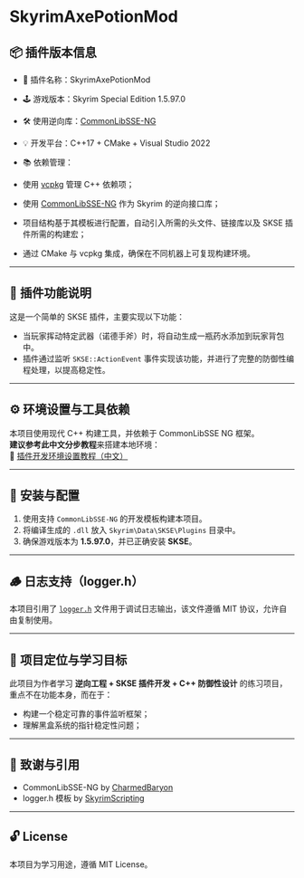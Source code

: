 # SkyrimAxePotionMod

## 📦 插件版本信息

- 🔧 插件名称：SkyrimAxePotionMod
- 🕹️ 游戏版本：Skyrim Special Edition 1.5.97.0
- 🛠️ 使用逆向库：[CommonLibSSE-NG](https://github.com/CharmedBaryon/CommonLibSSE-NG)
- 💡 开发平台：C++17 + CMake + Visual Studio 2022
- 📚 依赖管理：

- 使用 [vcpkg](https://github.com/microsoft/vcpkg) 管理 C++ 依赖项；
- 使用 [CommonLibSSE-NG](https://github.com/CharmedBaryon/CommonLibSSE-NG) 作为 Skyrim 的逆向接口库；
- 项目结构基于其模板进行配置，自动引入所需的头文件、链接库以及 SKSE 插件所需的构建宏；
- 通过 CMake 与 vcpkg 集成，确保在不同机器上可复现构建环境。


---

## 📖 插件功能说明

这是一个简单的 SKSE 插件，主要实现以下功能：

- 当玩家挥动特定武器（诺德手斧）时，将自动生成一瓶药水添加到玩家背包中。
- 插件通过监听 `SKSE::ActionEvent` 事件实现该功能，并进行了完整的防御性编程处理，以提高稳定性。

---

## ⚙️ 环境设置与工具依赖

本项目使用现代 C++ 构建工具，并依赖于 CommonLibSSE NG 框架。  
**建议参考此中文分步教程**来搭建本地环境：  
📖 [插件开发环境设置教程（中文）](https://github.com/gottyduke/PluginTutorialCN/blob/master/docs/setup/Setup.md)

---

## 🧰 安装与配置

1. 使用支持 `CommonLibSSE-NG` 的开发模板构建本项目。
2. 将编译生成的 `.dll` 放入 `Skyrim\Data\SKSE\Plugins` 目录中。
3. 确保游戏版本为 **1.5.97.0**，并已正确安装 **SKSE**。

---

## 🪵 日志支持（logger.h）

本项目引用了 [`logger.h`](https://github.com/SkyrimScripting/SKSE_Templates) 文件用于调试日志输出，该文件遵循 MIT 协议，允许自由复制使用。

---

## 🧠 项目定位与学习目标

此项目为作者学习 **逆向工程 + SKSE 插件开发 + C++ 防御性设计** 的练习项目，重点不在功能本身，而在于：

- 构建一个稳定可靠的事件监听框架；
- 理解黑盒系统的指针稳定性问题；

---

## 🧾 致谢与引用

- CommonLibSSE-NG by [CharmedBaryon](https://github.com/CharmedBaryon)
- logger.h 模板 by [SkyrimScripting](https://github.com/SkyrimScripting/SKSE_Templates)

---

## 🔓 License

本项目为学习用途，遵循 MIT License。

